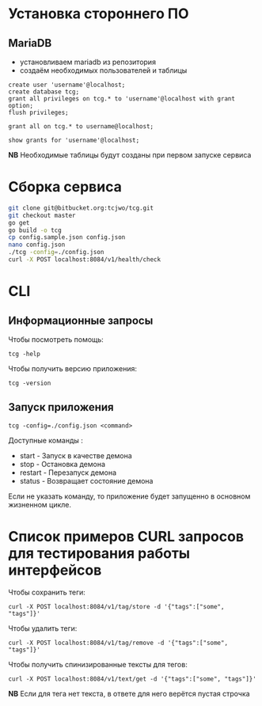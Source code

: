 # Установка стороннего ПО

## MariaDB

- установливаем mariadb из репозитория
- создаём необходимых пользователей и таблицы
```mysql
create user 'username'@localhost;
create database tcg;
grant all privileges on tcg.* to 'username'@localhost with grant option;
flush privileges;

grant all on tcg.* to username@localhost;

show grants for 'username'@localhost;
```
**NB** Необходимые таблицы будут созданы при первом запуске сервиса

# Сборка сервиса

```bash
git clone git@bitbucket.org:tcjwo/tcg.git
git checkout master
go get
go build -o tcg
cp config.sample.json config.json
nano config.json
./tcg -config=./config.json
curl -X POST localhost:8084/v1/health/check
```

# CLI

## Информационные запросы

Чтобы посмотреть помощь:

`tcg -help`

Чтобы получить версию приложения:

`tcg -version`

## Запуск приложения

`tcg -config=./config.json <command>`

Доступные команды <command>:

- start - Запуск в качестве демона
- stop - Остановка демона
- restart - Перезапуск демона
- status - Возвращает состояние демона

Если не указать команду, то приложение будет запущенно в основном жизненном цикле.

# Список примеров CURL запросов для тестирования работы интерфейсов

Чтобы сохранить теги:

`curl -X POST localhost:8084/v1/tag/store -d '{"tags":["some", "tags"]}'`

Чтобы удалить теги:

`curl -X POST localhost:8084/v1/tag/remove -d '{"tags":["some", "tags"]}'`

Чтобы получить спинизированные тексты для тегов:

`curl -X POST localhost:8084/v1/text/get -d '{"tags":["some", "tags"]}'`

**NB** Если для тега нет текста, в ответе для него верётся пустая строчка
